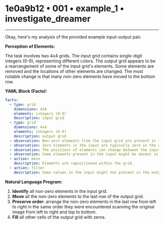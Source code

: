 # 1e0a9b12 • 001 • example_1 • investigate_dreamer

---
Okay, here's my analysis of the provided example input-output pair.

**Perception of Elements:**

The task involves two 4x4 grids. The input grid contains single-digit integers (0-9), representing different colors. The output grid appears to be a rearrangement of some of the input grid's elements. Some elements are removed and the locations of other elements are changed. The most notable change is that many non-zero elements have moved to the bottom row.

**YAML Block (Facts):**



```yaml
facts:
  - type: grid
    dimensions: 4x4
    elements: integers (0-9)
    description: input grid
  - type: grid
    dimensions: 4x4
    elements: integers (0-9)
    description: output grid
  - observation: Non-zero elements from the input grid are present in the output grid, many in the bottom row.
  - observation: Zero elements in the input are typically zero in the output.
  - observation: The positions of elements can change between the input and output.
  - observation: Some elements present in the input might be absent in the output.
  - action: move
    description: Elements are repositioned within the grid.
  - action: filter
    description: Some values in the input might not present in the output.
```



**Natural Language Program:**

1.  **Identify** all non-zero elements in the input grid.
2.  **Move** all the non-zero elements to the last row of the output grid.
3.  **Preserve order**: arrange the non-zero elements in the last row from left to right in the same order they were encountered scanning the original image from left to right and top to bottom.
4.  **Fill** all other cells of the output grid with zeros.

